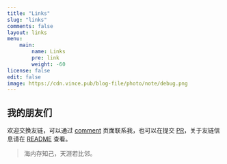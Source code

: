```yaml
---
title: "Links"
slug: "links"
comments: false
layout: links
menu: 
    main:
        name: Links
        pre: link
        weight: -60
license: false
edit: false
image: https://cdn.vince.pub/blog-file/photo/note/debug.png
---
```


## 我的朋友们

欢迎交换友链，可以通过 [comment](/comment) 页面联系我，也可以在提交 [PR](https://github.com/vinceying/Vince-blog/edit/main/data/links.json)，关于友链信息请在 [README](https://github.com/vinceying/Vince-blog#link-information) 查看。

> 海内存知己，天涯若比邻。